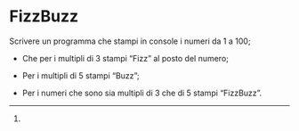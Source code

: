 FizzBuzz
===
Scrivere un programma che stampi in console i numeri da 1 a 100;

- Che per i multipli di 3 stampi “Fizz” al posto del numero;

- Per i multipli di 5 stampi “Buzz”;

- Per i numeri che sono sia multipli di 3 che di 5 stampi “FizzBuzz”.

***
1. 
